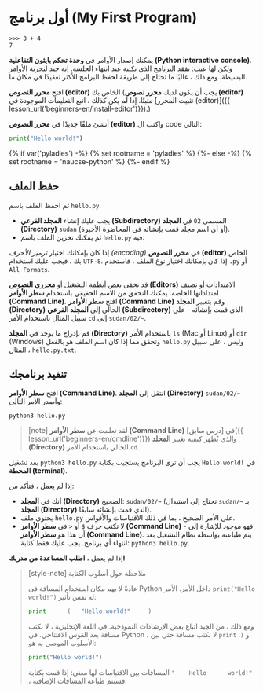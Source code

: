 # أول برنامج  (My First Program)

```pycon
>>> 3 + 4
7
```
يمكنك إصدار الأوامر في **وحدة تحكم بايثون التفاعلية (Python interactive console)**.
ولكن لها عيب:
يفقد البرنامج الذي تكتبه عند انتهاء الجلسة.
إنه جيد لتجربة الأوامر البسيطة.
ومع ذلك ، غالبًا ما تحتاج إلى طريقة لحفظ البرامج الأكثر تعقيدًا في مكان ما.

افتح **محرر النصوص (editor)** الخاص بك
(يجب أن يكون لديك **محرر نصوص (editor)** مثبتًا. إذا لم يكن كذلك ، اتبع التعليمات الموجودة في
[تثبيت المحرر (editor)]({{ lesson_url('beginners-en/install-editor')}}).)

أنشئ ملفًا جديدًا في **محرر النصوص (editor)** واكتب ال code التالي:



```python
print("Hello world!")
```

{% if var('pyladies') -%}
{% set rootname = 'pyladies' %}
{%- else -%}
{% set rootname = 'naucse-python' %}
{%- endif %}

## حفظ الملف

ثم احفظ الملف باسم `hello.py`.
* يجب عليك إنشاء **المجلد الفرعي (Subdirectory)** المسمى `02` في **المجلد (Directory)** `sudan`
(أو أي اسم مجلد قمت بإنشائه في المحاضرة الأخيرة).
* ثم يمكنك تخزين الملف باسم `hello.py` فيه.

إذا كان بإمكانك اختيار *ترميز الأحرف (encoding)* في **محرر النصوص (editor)** الخاص بك ، فيجب عليك استخدام `UTF-8`.
إذا كان بإمكانك اختيار نوع الملف ، فاستخدم `.py` أو `All Formats`.

قد تخفي بعض أنظمة التشغيل أو **محرري النصوص (Editors)** الامتدادات أو تضيف امتداداتها الخاصة.
يمكنك التحقق من الاسم الحقيقي باستخدام **سطر الأوامر (Command Line)**.
افتح **سطر الأوامر (Command Line)** وقم بتغيير **المجلد (Directory)** الحالي إلى **المجلد الفرعي (Subdirectory)** الذي قمت بإنشائه -
على سبيل المثال باستخدام الأمر `cd` إلى `sudan/02/~`.

قم بإدراج ما يوجد في **المجلد (Directory)** باستخدام الأمر `ls` (Mac أو Linux) أو `dir` (Windows)
وتحقق مما إذا كان اسم الملف هو بالفعل `hello.py` وليس ، على سبيل المثال ، `hello.py.txt`.

## تنفيذ برنامجك

افتح **سطر الأوامر (Command Line)**.
انتقل إلى **المجلد (Directory)** `sudan/02/~` وأصدر الأمر التالي:

```console
python3 hello.py
```

> [note]
> لقد تعلمت عن **سطر الأوامر (Command Line)** في
> [درس سابق]({{ lesson_url('beginners-en/cmdline')}}) والذي يُظهر كيفية تغيير **المجلد (Directory)** الحالي
> باستخدام الأمر `cd`.


بعد تشغيل `python3 hello.py` يجب أن ترى البرنامج يستجيب بكتابة `Hello world!` في **المحطة  (terminal)**.

إذا لم يعمل ، فتأكد من:

* أنك في **المجلد (Directory)** الصحيح: `sudan/02/~`
  (تحتاج إلى استبدال `sudan/~` بـ **المجلد (Directory)** الذي قمت بإنشائه سابقًا).
* يحتوي ملف `hello.py` على الأمر الصحيح ، بما في ذلك الاقتباسات والأقواس.
* لا تكتب حرف `$` أو `<` في **سطر الأوامر (Command Line)** - فهو موجود للإشارة إلى أن هذا هو **سطر الأوامر (Command Line)**.
  يتم طباعته بواسطة نظام التشغيل بعد انتهاء أي برنامج.
  يجب عليك فقط كتابة: `python3 hello.py`.

إذا لم يعمل ، **اطلب المساعدة من مدربك!**


> [style-note] ملاحظة حول أسلوب الكتابة
>
> عادةً لا يهم مكان استخدام المسافة في Python داخل الأمر.
> الأمر `print("Hello world!")` له نفس تأثير:
>
> ```python
> print      (   "Hello world!"     )
> ```
>
> ومع ذلك ، من الجيد اتباع بعض الإرشادات النموذجية.
> في اللغة الإنجليزية ، لا نكتب مسافة بعد القوس الافتتاحي.
> في Python ، لا نكتب مسافة حتى بين `print` و `(`.
> الأسلوب الموصى به هو:
>
> ```python
> print("Hello world!")
> ```
>
> المسافات بين الاقتباسات لها معنى: إذا قمت بكتابة
> `"    Hello      world!"` ، فسيتم طباعة المسافات الإضافية.
